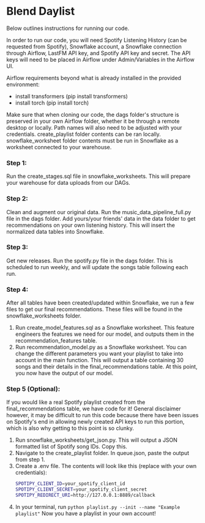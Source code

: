 # Blend Daylist

Below outlines instructions for running our code. 

In order to run our code, you will need Spotify Listening History (can be requested from Spotify), Snowflake account, a Snowflake connection through Airflow, LastFM API key, and Spotify API key and secret. The API keys will need to be placed in Airflow under Admin/Variables in the Airflow UI.

Airflow requirements beyond what is already installed in the provided environment:
* install transformers (pip install transformers)
* install torch (pip install torch)

Make sure that when cloning our code, the dags folder's structure is preserved in your own Airflow folder, whether it be through a remote desktop or locally. Path names will also need to be adjusted with your credentials. create_playlist folder contents can be ran locally. snowflake_worksheet folder contents must be run in Snowflake as a worksheet connected to your warehouse. 

### Step 1:
Run the create_stages.sql file in snowflake_worksheets. This will prepare your warehouse for data uploads from our DAGs. 

### Step 2:
Clean and augment our original data. Run the music_data_pipeline_full.py file in the dags folder. Add yours/your friends' data in the data folder to get recommendations on your own listening history. This will insert the normalized data tables into Snowflake. 

### Step 3: 
Get new releases. Run the spotify.py file in the dags folder. This is scheduled to run weekly, and will update the songs table following each run. 

### Step 4:
After all tables have been created/updated within Snowflake, we run a few files to get our final recommendations. These files will be found in the snowflake_worksheets folder. 
1. Run create_model_features.sql as a Snowflake worksheet. This feature engineers the features we need for our model, and outputs them in the recommendation_features table. 
2. Run recommendation_model.py as a Snowflake worksheet. You can change the different parameters you want your playlist to take into account in the main function. This will output a table containing 30 songs and their details in the final_recommendations table. At this point, you now have the output of our model.

### Step 5 (Optional):
If you would like a real Spotify playlist created from the final_recommendations table, we have code for it! General disclaimer however, it may be difficult to run this code because there have been issues on Spotify's end in allowing newly created API keys to run this portion, which is also why getting to this point is so clunky. 
1. Run snowflake_worksheets/get_json.py. This will output a JSON formatted list of Spotify song IDs. Copy this.
2. Navigate to the create_playlist folder. In queue.json, paste the output from step 1.
3. Create a .env file. The contents will look like this (replace with your own credentials):
   ```bash
   SPOTIPY_CLIENT_ID=your_spotify_client_id
   SPOTIPY_CLIENT_SECRET=your_spotify_client_secret
   SPOTIPY_REDIRECT_URI=http://127.0.0.1:8889/callback
   ```
5. In your terminal, run `python playlist.py --init --name "Example playlist"`
Now you have a playlist in your own account!
